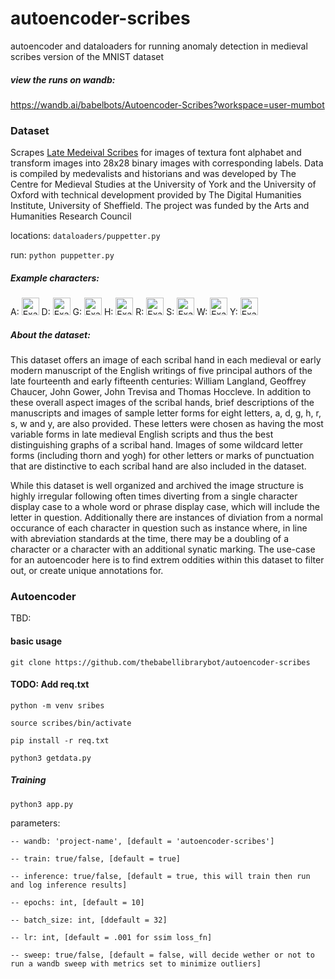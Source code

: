 # autoencoder-scribes
autoencoder and dataloaders for running anomaly detection in medieval scribes version of the MNIST dataset 
##### view the runs on wandb: 
https://wandb.ai/babelbots/Autoencoder-Scribes?workspace=user-mumbot

### Dataset

  Scrapes [Late Medeival Scribes](https://www.medievalscribes.com/index.php?page=about&nav=off) for images of textura font alphabet and transform images into 28x28 binary images with corresponding labels. Data is compiled by medevalists and historians and was developed by The Centre for Medieval Studies at the University of York and the University of Oxford with technical development provided by The Digital Humanities Institute, University of Sheffield. The project was funded by the Arts and Humanities Research Council

locations: `dataloaders/puppetter.py`

run: `python puppetter.py`

##### Example characters:

A: <img src="https://www.dhi.ac.uk/san/medievalscribes/images/Sloane1685-43v-a2.jpg" alt="Example Image" width="28">
D: <img src = "https://www.dhi.ac.uk/san/medievalscribes/images/eMusaeo116-13r-d3.jpg" alt = "Example Image D" width = "28">
G: <img src = 'https://www.dhi.ac.uk/san/medievalscribes/images/eMusaeo116-13r-g.jpg' alt = 'Example Image G' width = '28'>
H: <img src = 'https://www.dhi.ac.uk/san/medievalscribes/images/eMusaeo116-13r-h.jpg' alt = 'Example Image H' width = '28'>
R: <img src = 'https://www.dhi.ac.uk/san/medievalscribes/images/Add10340-10v-r2.jpg' alt = 'Example Image R' width = '28'>
S: <img src = 'https://www.dhi.ac.uk/san/medievalscribes/images/Harley4826-94v-s3.jpg' alt = 'Example Image S' width = '28'>
W: <img src = 'https://www.dhi.ac.uk/san/medievalscribes/images/EL26-A-13-1r-w2.jpg' alt = 'Example Image W' width = '28'>
Y: <img src = 'https://www.dhi.ac.uk/san/medievalscribes/images/Additional25718-47-y.jpg' alt = 'Example Image Y' width = '28'>

##### About the dataset:

  This dataset offers an image of each scribal hand in each medieval or early modern manuscript of the English writings of five principal authors of the late fourteenth and early fifteenth centuries: William Langland, Geoffrey Chaucer, John Gower, John Trevisa and Thomas Hoccleve. In addition to these overall aspect images of the scribal hands, brief descriptions of the manuscripts and images of sample letter forms for eight letters, a, d, g, h, r, s, w and y, are also provided. These letters were chosen as having the most variable forms in late medieval English scripts and thus the best distinguishing graphs of a scribal hand. Images of some wildcard letter forms (including thorn and yogh) for other letters or marks of punctuation that are distinctive to each scribal hand are also included in the dataset.
  
  While this dataset is well organized and archived the image structure is highly irregular following often times diverting from a single character display case to a whole word or phrase display case, which will include the letter in question. Additionally there are instances of diviation from a normal occurance of each character in question such as instance where, in line with abreviation standards at the time, there may be a doubling of a character or a character with an additional synatic marking. The use-case for an autoencoder here is to find extrem oddities within this dataset to filter out, or create unique annotations for.
 

  
### Autoencoder

TBD:

#### basic usage

`git clone https://github.com/thebabellibrarybot/autoencoder-scribes`

#### TODO: Add req.txt

`python -m venv sribes`

 `source scribes/bin/activate`
 
 `pip install -r req.txt`
 
 `python3 getdata.py`

##### Training

`python3 app.py`

parameters:

 `-- wandb: 'project-name', [default = 'autoencoder-scribes']`
 
 `-- train: true/false, [default = true]`
 
 `-- inference: true/false, [default = true, this will train then run and log inference results]`
 
 `-- epochs: int, [default = 10]`
 
 `-- batch_size: int, [ddefault = 32]`
 
 `-- lr: int, [default = .001 for ssim loss_fn]`
 
 `-- sweep: true/false, [default = false, will decide wether or not to run a wandb sweep with metrics set to minimize outliers]`
